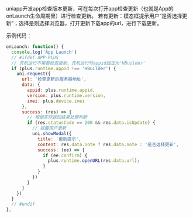 uniapp开发app检查版本更新，可在每次打开app检查更新（也就是App的onLaunch生命周期里）进行检查更新。
若有更新：模态框提示用户“是否选择更新”；选择是则选择浏览器，打开更新下载app的url，进行下载更新。

示例代码：

```javascript
onLaunch: function() {
  console.log('App Launch')
  // #ifdef APP-PLUS
  // 真机运行不需要检查更新，真机运行时appid固定为'HBuilder'
  if (plus.runtime.appid !== 'HBuilder') {
    uni.request({
      url: '检查更新的服务器地址',
      data: {
        appid: plus.runtime.appid,
        version: plus.runtime.version,
        imei: plus.device.imei
      },
      success: (res) => {
        // 根据实际返回结果处理判断
        if (res.statusCode == 200 && res.data.isUpdate) {
          // 提醒用户更新
          uni.showModal({
            title: '更新提示',
            content: res.data.note ? res.data.note : '是否选择更新',
            success: (ee) => {
              if (ee.confirm) {
                plus.runtime.openURL(res.data.url);
              }
            }
          })
        }
      }
    })
  }
  // #endif
},
```
